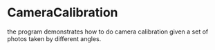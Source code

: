 # CameraCalibration
the program demonstrates how to do camera calibration given a set of photos taken by different angles. 
